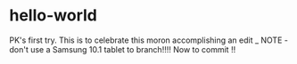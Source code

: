 # hello-world
PK's first try.
This is to celebrate this moron accomplishing an edit _ NOTE - don't use a Samsung 10.1 tablet to branch!!!!
Now to commit !!
